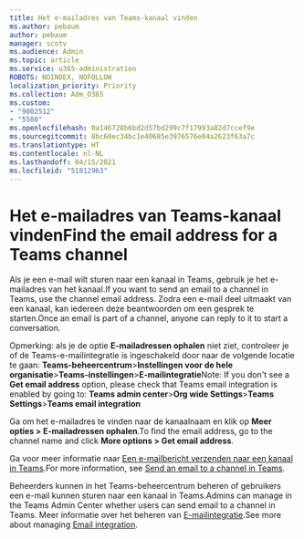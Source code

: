 ```yaml
---
title: Het e-mailadres van Teams-kanaal vinden
ms.author: pebaum
author: pebaum
manager: scotv
ms.audience: Admin
ms.topic: article
ms.service: o365-administration
ROBOTS: NOINDEX, NOFOLLOW
localization_priority: Priority
ms.collection: Adm_O365
ms.custom:
- "9002512"
- "5580"
ms.openlocfilehash: 0a146728b6bd2d57bd299c7f17993a82d7ccef9e
ms.sourcegitcommit: 8bc60ec34bc1e40685e3976576e04a2623f63a7c
ms.translationtype: HT
ms.contentlocale: nl-NL
ms.lasthandoff: 04/15/2021
ms.locfileid: "51812963"
---
```

# <a name="find-the-email-address-for-a-teams-channel"></a><span data-ttu-id="020f6-102">Het e-mailadres van Teams-kanaal vinden</span><span class="sxs-lookup"><span data-stu-id="020f6-102">Find the email address for a Teams channel</span></span>

<span data-ttu-id="020f6-103">Als je een e-mail wilt sturen naar een kanaal in Teams, gebruik je het e-mailadres van het kanaal.</span><span class="sxs-lookup"><span data-stu-id="020f6-103">If you want to send an email to a channel in Teams, use the channel email address.</span></span> <span data-ttu-id="020f6-104">Zodra een e-mail deel uitmaakt van een kanaal, kan iedereen deze beantwoorden om een gesprek te starten.</span><span class="sxs-lookup"><span data-stu-id="020f6-104">Once an email is part of a channel, anyone can reply to it to start a conversation.</span></span>

<span data-ttu-id="020f6-105">Opmerking: als je de optie **E-mailadressen ophalen** niet ziet, controleer je of de Teams-e-mailintegratie is ingeschakeld door naar de volgende locatie te gaan: **Teams-beheercentrum**>**Instellingen voor de hele organisatie**>**Teams-instellingen**>**E-mailintegratie**</span><span class="sxs-lookup"><span data-stu-id="020f6-105">Note: If you don't see a **Get email address** option, please check that Teams email integration is enabled by going to: **Teams admin center**>**Org wide Settings**>**Teams Settings**>**Teams email integration**</span></span>

<span data-ttu-id="020f6-106">Ga om het e-mailadres te vinden naar de kanaalnaam en klik op **Meer opties > E-mailadressen ophalen**.</span><span class="sxs-lookup"><span data-stu-id="020f6-106">To find the email address, go to the channel name and click **More options > Get email address**.</span></span>

<span data-ttu-id="020f6-107">Ga voor meer informatie naar [Een e-mailbericht verzenden naar een kanaal in Teams](https://support.office.com/article/send-an-email-to-a-channel-in-teams-d91db004-d9d7-4a47-82e6-fb1b16dfd51e).</span><span class="sxs-lookup"><span data-stu-id="020f6-107">For more information, see [Send an email to a channel in Teams](https://support.office.com/article/send-an-email-to-a-channel-in-teams-d91db004-d9d7-4a47-82e6-fb1b16dfd51e).</span></span>

<span data-ttu-id="020f6-108">Beheerders kunnen in het Teams-beheercentrum beheren of gebruikers een e-mail kunnen sturen naar een kanaal in Teams.</span><span class="sxs-lookup"><span data-stu-id="020f6-108">Admins can manage in the Teams Admin Center whether users can send email to a channel in Teams.</span></span> <span data-ttu-id="020f6-109">Meer informatie over het beheren van [E-mailintegratie](https://docs.microsoft.com/microsoftteams/enable-features-office-365#email-integration).</span><span class="sxs-lookup"><span data-stu-id="020f6-109">See more about managing [Email integration](https://docs.microsoft.com/microsoftteams/enable-features-office-365#email-integration).</span></span>
